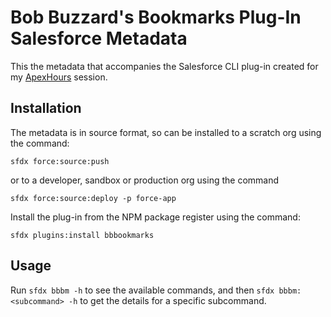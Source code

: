 # Bob Buzzard's Bookmarks Plug-In Salesforce Metadata

This the metadata that accompanies the Salesforce CLI plug-in created for my [ApexHours](https://www.youtube.com/watch?v=jk4kx6EO1MQ) session.

## Installation

The metadata is in source format, so can be installed to a scratch org using the command:

`sfdx force:source:push`

or to a developer, sandbox or production org using the command

`sfdx force:source:deploy -p force-app`

Install the plug-in from the NPM package register using the command:

`sfdx plugins:install bbbookmarks`

## Usage

Run `sfdx bbbm -h` to see the available commands, and then `sfdx bbbm:<subcommand> -h` to get the details for a specific subcommand.